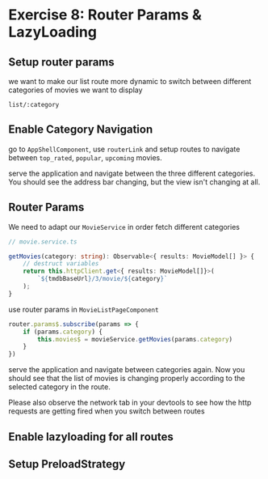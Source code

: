 # Exercise 8: Router Params & LazyLoading

## Setup router params

we want to make our list route more dynamic to switch between different categories of movies we want to display

`list/:category`

## Enable Category Navigation

go to `AppShellComponent`, use `routerLink` and setup routes to navigate between
`top_rated`, `popular`, `upcoming` movies.

serve the application and navigate between the three different categories. You should see the address bar changing, but 
the view isn't changing at all.

## Router Params

We need to adapt our `MovieService` in order fetch different categories

```ts
// movie.service.ts

getMovies(category: string): Observable<{ results: MovieModel[] }> {
    // destruct variables
    return this.httpClient.get<{ results: MovieModel[]}>(
        `${tmdbBaseUrl}/3/movie/${category}`
    );
}

```

use router params in `MovieListPageComponent`

```ts
router.params$.subscribe(params => {
    if (params.category) {
        this.movies$ = movieService.getMovies(params.category)
    }
})
```

serve the application and navigate between categories again. Now you should see that the list of movies is changing properly
according to the selected category in the route.

Please also observe the network tab in your devtools to see how the http requests are getting fired when you switch between routes

## Enable lazyloading for all routes

## Setup PreloadStrategy
